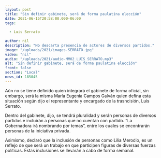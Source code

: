 ```yaml
---
layout: post
title: "Sin definir gabinete, será de forma paulatina elección"
date: 2021-06-15T20:58:00.000-06:00
tags:
  
  - Luis Serrato
  
author: nil
description: "No descarta presencia de actores de diversos partidos."
image: "/uploads/2021/images-SERRATO.jpg"
video: "nil"
audio: "/uploads/2021/audio-MM02_LUIS_SERRATO.mp3"
alt: "Sin definir gabinete, será de forma paulatina elección"
front: false
section: "Local"
news_id: 185045
---
```


Aún no se tiene definido quien integrará el gabinete de forma oficial, sin embargo, será la misma María Eugenia Campos Galván quien defina esta situación según dijo el representante y encargado de la trasncisión, Luis Serrato.

Dentro del gabinete, dijo, se tendrá pluralidad y serán personas de diversos partidos e incluirán a personas que no cuentan con partido. “La Gobernadora irá nombrando por temas”, entre los cuales se encontrarán personas de la iniciativa privada.

Asimismo, declaró que la inclusión de personas como Lilia Merodio, es un reflejo de que será un trabajo en que participen figuras de diversas fuerzas políticas. Estas inclusiones se llevarán a cabo de forma semanal.
